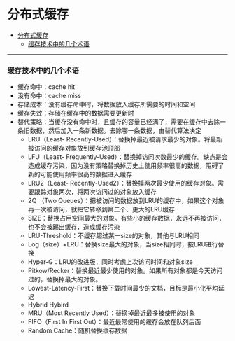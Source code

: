 # 分布式缓存

- [分布式缓存](#分布式缓存)
    - [缓存技术中的几个术语](#缓存技术中的几个术语)

---

### 缓存技术中的几个术语
- 缓存命中：cache hit
- 没有命中：cache miss
- 存储成本：没有缓存命中时，将数据放入缓存所需要的时间和空间
- 缓存失效：存储在缓存中的数据需要更新时
- 替代策略：当缓存没有命中时，且缓存的容量已经满了，需要在缓存中去除一条旧数据，然后加入一条新数据。去除哪一条数据，由替代算法决定
  - LRU（Least- Recently-Used）：替换掉最近被请求最少的对象。将最新被访问的缓存对象放到缓存池顶部
  - LFU（Least- Frequently-Used）：替换掉访问次数最少的缓存。缺点是会造成缓存污染，因为没有策略替换掉历史上使用频率很高的数据，阻碍了新的可能使用频率很高的数据进入缓存
  - LRU2（Least- Recently-Used2）：替换掉两次最少使用的缓存对象。需要跟踪对象两次，将两次访问过的对象放入缓存
  - 2Q （Two Queues）：把被访问的数据放到LRU的缓存中，如果这个对象再一次被访问，就把它转移到第二个、更大的LRU缓存
  - SIZE：替换占用空间最大的对象。有些小的缓存数据，永远不再被访问，也不会被踢出缓存，造成缓存污染
  - LRU-Threshold：不缓存超过某一size的对象，其他与LRU相同
  - Log（size）+LRU：替换size最大的对象，当size相同时，按LRU进行替换
  - Hyper-G：LRU的改进版，同时考虑上次访问时间和对象size
  - Pitkow/Recker：替换最近最少使用的对象。如果所有对象都是今天访问过的，替换掉最大的对象。
  - Lowest-Latency-First：替换下载时间最少的文档，目标是最小化平均延迟
  - Hybrid Hybird
  - MRU（Most Recently Used）：替换掉最近最多被使用的对象
  - FIFO（First In First Out）：最近最常使用的缓存会放在队列后面
  - Random Cache：随机替换缓存数据